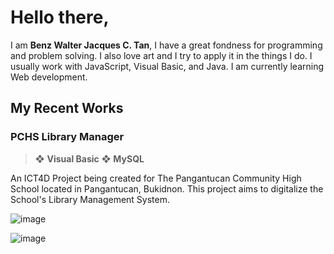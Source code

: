 # Hello there,
I am **Benz Walter Jacques C. Tan**, I have a great fondness for programming and problem solving. I also love art and I try to apply it in the things I do. I usually work with JavaScript, Visual Basic, and Java. I am currently learning Web development.

<space>

## My Recent Works

### PCHS Library Manager

> ❖ **Visual Basic**   ❖ **MySQL**

An ICT4D Project being created for The Pangantucan Community High School located in Pangantucan, Bukidnon. This project aims to digitalize the School's Library Management System.

![image](https://user-images.githubusercontent.com/55311935/180648234-87391789-4de1-4fc9-93e8-3d5ff52e7529.png)

![image](https://user-images.githubusercontent.com/55311935/180648191-ae77f9d0-c865-4151-9c80-9f1bd6052172.png)

